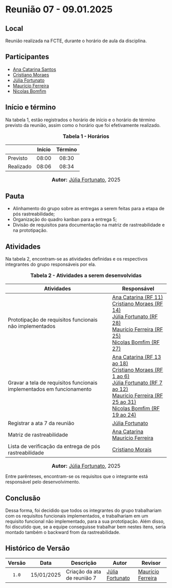 # Reunião 07 - 09.01.2025

## Local

Reunião realizada na FCTE, durante o horário de aula da disciplina. 

## Participantes

- [Ana Catarina Santos](http://github.com/an4catarina)
- [Cristiano Moraes](http://github.com/CristianoMoraiss)
- [Júlia Fortunato](http://github.com/julia-fortunato)
- [Maurício Ferreira](https://github.com/mauricio-araujoo)
- [Nicolas Bomfim](http://github.com/nickgehjk)

## Início e término

Na tabela 1, estão registrados o horário de início e o horário de término previsto da reunião, assim como o horário que foi efetivamente realizado.

<div align="center">
  <font size="3"><p style="text-align: center"><b> Tabela 1 - Horários</b></p></font>
</div>

|           | Início | Término |
| --------- | :----: | :-----: |
| Previsto  | 08:00  |  08:30  |
| Realizado | 08:06  |  08:34  |

<div align="center">
  <font size="3"><p style="text-align: center;"><b>Autor:</b> <a href="https://github.com/julia-fortunato">Júlia Fortunato</a>, 2025</p></font>
</div>

## Pauta

- Alinhamento do grupo sobre as entregas a serem feitas para a etapa de pós rastreabilidade;
- Organização do quadro kanban para a entrega 5;
- Divisão de requisitos para documentação na matriz de rastreabilidade e na prototipação.

## Atividades

Na tabela 2, encontram-se as atividades definidas e os respectivos integrantes do grupo responsáveis por ela.

<div align="center">
<font size="3"><p style="text-align: center"><b>Tabela 2 - Atividades a serem desenvolvidas</b></p></font>

<table>
  <thead>
    <tr>
      <th>Atividades</th>
      <th>Responsável</th>
    </tr>
  </thead>
  <tbody>
    <tr>
      <td>
        Prototipação de requisitos funcionais não implementados
      </td>
      <td>
        <a href="http://github.com/an4catarina">Ana Catarina (RF 11)</a><br>
        <a href="http://github.com/CristianoMoraiss">Cristiano Moraes (RF 14)</a><br>
        <a href="https://github.com/julia-fortunato">Júlia Fortunato (RF 28)</a><br>
        <a href="https://github.com/mauricio-araujoo">Maurício Ferreira (RF 25)</a><br>
        <a href="http://github.com/nickgehjk">Nicolas Bomfim (RF 27)</a><br>
      </td>
    </tr>
    <tr>
      <td>
        Gravar a tela de requisitos funcionais implementados em funcionamento
      </td>
      <td>
        <a href="http://github.com/an4catarina">Ana Catarina (RF 13 ao 18)</a><br>
        <a href="http://github.com/CristianoMoraiss">Cristiano Moraes (RF 1 ao 6)</a><br>
        <a href="https://github.com/julia-fortunato">Júlia Fortunato (RF 7 ao 12)</a><br>
        <a href="https://github.com/mauricio-araujoo">Maurício Ferreira (RF 25 ao 31)</a><br>
        <a href="http://github.com/nickgehjk">Nicolas Bomfim (RF 19 ao 24)</a><br>
      </td>
    </tr>
     <tr>
        <td>
          Registrar a ata 7 da reunião 
        </td>
        <td>
          <a href="https://github.com/julia-fortunato">Júlia Fortunato</a>
        </td>
      </tr>
       <tr>
        <td>
          Matriz de rastreabilidade 
        </td>
        <td>
          <a href="http://github.com/an4catarina">Ana Catarina</a><br>
          <a href="https://github.com/mauricio-araujoo">Maurício Ferreira</a><br>
        </td>
      </tr>
      <tr>
        <td>
          Lista de verificação da entrega de pós rastreabilidade
        </td>
        <td>
          <a href="https://github.com/CristianoMoraiss">Cristiano Morais</a>
        </td>
      </tr>
  </tbody>
</table>

<font size="3"><p style="text-align: center"><b>Autor:</b> <a href="https://github.com/julia-fortunato">Júlia Fortunato</a>, 2025</p></font>

</div>

Entre parênteses, encontram-se os requisitos que o integrante está responsável pelo desenvolvimento.


## Conclusão

Dessa forma, foi decidido que todos os integrantes do grupo trabalhariam com os requisitos funcionais implementados, e trabalhariam em um requisito funcional não implementado, para a sua prototipação. Além disso, foi discutido que, se a equipe conseguisse trabalhar bem nestes itens, seria montado também o backward from da rastreabilidade.


## Histórico de Versão

| Versão | Data       | Descrição                            | Autor                                                 | Revisor                                               |
| :----: | ---------- | ------------------------------------ | ----------------------------------------------------- | ----------------------------------------------------- |
| `1.0`  | 15/01/2025 | Criação da ata de reunião 7          | [Júlia Fortunato](https://github.com/julia-fortunato) | [Maurício Ferreira](https://github.com/mauricio-araujoo)                               |
